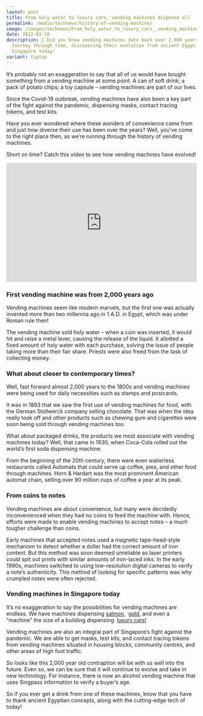 ```yaml
---
layout: post
title: From holy water to luxury cars, vending machines dispense all
permalink: /media/technews/history-of-vending-machine/
image: /images/technews/From_holy_water_to_luxury_cars__vending_machines_dispense_all.jpg
date: 2022-02-18
description: 🤯 Did you know vending machines date back over 2,000 years?
  Journey through time, discovering their evolution from ancient Egypt to
  Singapore today!
variant: tiptap
---
```

<p>It’s probably not an exaggeration to say that all of us would have bought
something from a vending machine at some point. A can of soft drink; a
pack of potato chips; a toy capsule – vending machines are part of our
lives.</p>
<p>Since the Covid-19 outbreak, vending machines have also been a key part
of the fight against the pandemic, dispensing masks, contact tracing tokens,
and test kits.</p>
<p>Have you ever wondered where these wonders of convenience came from and
just how diverse their use has been over the years? Well, you’ve come to
the right place then, as we’re running through the history of vending machines.</p>
<p>Short on time? Catch this video to see how vending machines have evolved!</p>
<div class="iframe-wrapper">
<iframe style="max-width: 100%;" height="315" width="560" allowfullscreen="true" frameborder="0" src="https://www.youtube.com/embed/TZlPEh1UG2g?si=HhhNxRoNYVOcryNP"></iframe>
</div>
<h3>First vending machine was from 2,000 years ago</h3>
<p>Vending machines seem like modern marvels, but the first one was actually
invented more than two millennia ago in 1 A.D. in Egypt, which was under
Roman rule then!</p>
<p>The vending machine sold holy water – when a coin was inserted, it would
hit and raise a metal lever, causing the release of the liquid. It allotted
a fixed amount of holy water with each purchase, solving the issue of people
taking more than their fair share. Priests were also freed from the task
of collecting money.</p>
<h3>What about closer to contemporary times?</h3>
<p>Well, fast forward almost 2,000 years to the 1800s and vending machines
were being used for daily necessities such as stamps and postcards.</p>
<p>It was in 1893 that we saw the first use of vending machines for food,
with the German Stollwerck company selling chocolate. That was when the
idea really took off and other products such as chewing gum and cigarettes
were soon being sold through vending machines too.</p>
<p>What about packaged drinks, the products we most associate with vending
machines today? Well, that came in 1930, when Coca-Cola rolled out the
world’s first soda dispensing machine.</p>
<p>From the beginning of the 20th century, there were even waiterless restaurants
called Automats that could serve up coffee, pies, and other food through
machines. Horn &amp; Hardart was the most prominent American automat chain,
selling over 90 million cups of coffee a year at its peak.</p>
<h3>From coins to notes</h3>
<p>Vending machines are about convenience, but many were decidedly inconvenienced
when they had no coins to feed the machine with. Hence, efforts were made
to enable vending machines to accept notes – a much tougher challenge than
coins.</p>
<p>Early machines that accepted notes used a magnetic tape-head-style mechanism
to detect whether a dollar had the correct amount of iron content. But
this method was soon deemed unreliable as laser printers could spit out
prints with similar amounts of iron-laced inks. In the early 1990s, machines
switched to using low-resolution digital cameras to verify a note’s authenticity.
This method of looking for specific patterns was why crumpled notes were
often rejected.</p>
<h3>Vending machines in Singapore today</h3>
<p>It’s no exaggeration to say the possibilities for vending machines are
endless. We have machines dispensing&nbsp;<a href="https://www.norwegiansalmon.com.sg/" class="editor-rtfLink" rel="noopener noreferrer nofollow" target="_blank">salmon</a>,&nbsp;
<a href="https://asia.nikkei.com/Business/Asia-s-1st-gold-vending-machines-for-Singapore-casinos" class="editor-rtfLink" rel="noopener noreferrer nofollow" target="_blank">gold</a>, and even a “machine” the size of a building dispensing&nbsp;
<a href="https://www.youtube.com/watch?v=Hi0aPm02JM0" class="editor-rtfLink" rel="noopener noreferrer nofollow" target="_blank">luxury cars!</a>
</p>
<p>Vending machines are also an integral part of Singapore’s fight against
the pandemic. We are able to get masks, test kits, and contact tracing
tokens from vending machines situated in housing blocks, community centres,
and other areas of high foot traffic.</p>
<p>So looks like this 2,000 year old contraption will be with us well into
the future. Even so, we can be sure that it will continue to evolve and
take in new technology. For instance, there is now an alcohol vending machine
that uses Singpass information to verify a buyer’s age.</p>
<p>So if you ever get a drink from one of these machines, know that you have
to thank ancient Egyptian concepts, along with the cutting-edge tech of
today!</p>